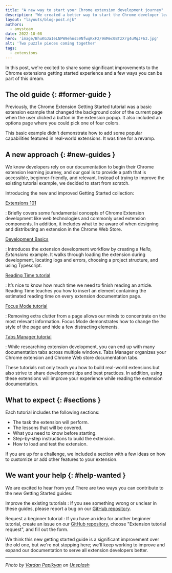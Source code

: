 ```yaml
---
title: "A new way to start your Chrome extension development journey"
description: "We created a better way to start the Chrome developer learning journey."  
layout: "layouts/blog-post.njk"
authors:
  - amysteam
date: 2022-10-08
hero: 'image/BhuKGJaIeLNPW9ehns59NfwqKxF2/9mMec0BTzXrg4uMqJF63.jpg'
alt: 'Two puzzle pieces coming together'
tags:
  - extensions
---
```


In this post, we're excited to share some significant improvements to the Chrome extensions getting started experience and a few ways you can be part of this dream.

## The old guide {: #former-guide }

Previously, the Chrome Extension Getting Started tutorial was a basic extension example that changed the background color of the current page when the user clicked a button in the extension popup. It also included an options page where you could pick one of four colors.

This basic example didn't demonstrate how to add some popular capabilities featured in real-world extensions. It was time for a revamp.

## A new approach {: #new-guides }

We know developers rely on our documentation to begin their Chrome extension learning journey, and our goal is to provide a path that is accessible, beginner-friendly, and relevant. Instead of trying to improve the existing tutorial example, we decided to start from scratch.

Introducing the new and improved Getting Started collection:

[Extensions 101][doc-ext-101]

: Briefly covers some fundamental concepts of Chrome Extension development like web technologies and commonly used extension components. In addition, it includes what to be aware of when designing and distributing an extension in the Chrome Web Store. 

[Development Basics][doc-dev-basics]

: Introduces the extension development workflow by creating a _Hello, Extensions_ example. It walks through loading the extension during development, locating logs and errors, choosing a project structure, and using Typescript.

[Reading Time tutorial][tut-reading-time]

: It’s nice to know how much time we need to finish reading an article. Reading Time teaches you how to insert an element containing the estimated reading time on every extension documentation page.

[Focus Mode tutorial][tut-focus-mode]

: Removing extra clutter from a page allows our minds to concentrate on the most relevant information. Focus Mode demonstrates how to change the style of the page and hide a few distracting elements.

[Tabs Manager tutorial][tut-tabs-manager]

: While researching extension development, you can end up with many documentation tabs across multiple windows. Tabs Manager organizes your Chrome extension and Chrome Web store documentation tabs.

These tutorials not only teach you how to build real-world extensions but also strive to share development tips and best practices. In addition, using these extensions will improve your experience while reading the extension documentation.

## What to expect {: #sections }

Each tutorial includes the following sections:
- The task the extension will perform. 
- The lessons that will be covered.
- What you need to know before starting.
- Step-by-step instructions to build the extension. 
- How to load and test the extension.

If you are up for a challenge, we included a section with a few ideas on how to customize or add other features to your extension.

## We want your help {: #help-wanted }

We are excited to hear from you! There are two ways you can contribute to the new Getting Started guides:

Improve the existing tutorials
: If you see something wrong or unclear in these guides, please report a bug on our [GitHub repository][github-ext-doc-issue].

Request a beginner tutorial
: If you have an idea for another beginner tutorial, create an issue on our [GitHub repository][github-ext-doc-issue], choose "Extension tutorial request", and fill out the form. 

We think this new getting started guide is a significant improvement over the old one, but we're not stopping here; we'll keep working to improve and expand our documentation to serve all extension developers better.

---

_Photo by [Vardan Papikyan][unsplash-vardan] on [Unsplash][unsplash]_

[doc-ext-101]: /docs/extensions/mv3/getstarted/extensions-101
[doc-dev-basics]: /docs/extensions/mv3/getstarted/development-basics
[github-ext-doc-issue]: https://github.com/GoogleChrome/developer.chrome.com/issues/new/choose
[tut-focus-mode]: /docs/extensions/mv3/getstarted/tut-focus-mode
[tut-reading-time]: /docs/extensions/mv3/getstarted/tut-reading-time
[tut-tabs-manager]: /docs/extensions/mv3/getstarted/tut-tabs-manager
[unsplash]: https://unsplash.com/?utm_source=unsplash&utm_medium=referral&utm_content=creditCopyText
[unsplash-vardan]: https://unsplash.com/@varpap?utm_source=unsplash&utm_medium=referral&utm_content=creditCopyText 

